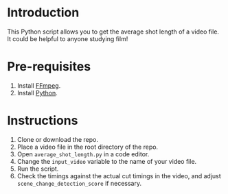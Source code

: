 # Introduction

This Python script allows you to get the average shot length of a video file. It could be helpful to anyone studying film!

# Pre-requisites

1. Install [FFmpeg](https://ffmpeg.org/download.html).
2. Install [Python](https://www.python.org/downloads/).

# Instructions

1. Clone or download the repo.
2. Place a video file in the root directory of the repo.
3. Open `average_shot_length.py` in a code editor.
4. Change the `input_video` variable to the name of your video file.
5. Run the script.
6. Check the timings against the actual cut timings in the video, and adjust `scene_change_detection_score` if necessary.
